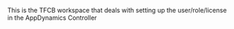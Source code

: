 This is the TFCB workspace that deals with setting up the user/role/license in the AppDynamics Controller
